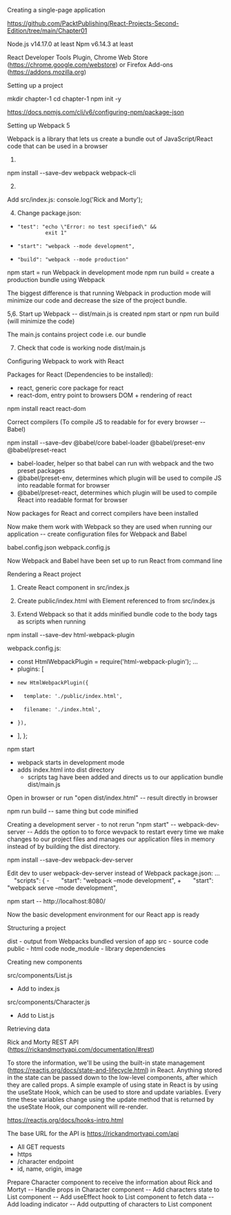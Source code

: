 Creating a single-page application

https://github.com/PacktPublishing/React-Projects-Second-Edition/tree/main/Chapter01


Node.js v14.17.0 at least
Npm v6.14.3 at least

React Developer Tools Plugin, Chrome Web Store (https://chrome.google.com/webstore) or Firefox Add-ons (https://addons.mozilla.org)


Setting up a project

mkdir chapter-1
cd chapter-1
npm init -y

https://docs.npmjs.com/cli/v6/configuring-npm/package-json

Setting up Webpack 5

Webpack is a library that lets us create a bundle out of JavaScript/React code that can be used in a browser

1.
npm install --save-dev webpack webpack-cli

2.
Add src/index.js: console.log('Rick and Morty');

4. Change package.json:
-     "test": "echo \"Error: no test specified\" &&
               exit 1"
+     "start": "webpack --mode development",
+     "build": "webpack --mode production"

npm start = run Webpack in development mode
npm run build = create a production bundle using Webpack

The biggest difference is that running Webpack in production mode will minimize our code and decrease the size of the project bundle.

5,6. Start up Webpack -- dist/main.js is created
npm start 
or
npm run build (will minimize the code)

The main.js contains project code i.e. our bundle

7. Check that code is working
node dist/main.js






Configuring Webpack to work with React

Packages for React (Dependencies to be installed):
- react, generic core package for react
- react-dom, entry point to browsers DOM + rendering of react

npm install react react-dom

Correct compilers (To compile JS to readable for for every browser -- Babel)

npm install --save-dev @babel/core babel-loader @babel/preset-env @babel/preset-react

- babel-loader, helper so that babel can run with webpack and the two preset packages
- @babel/preset-env, determines which plugin will be used to compile JS into readable format for browser
- @babel/preset-react, determines which plugin will be used to compile React into readable format for browser

Now packages for React and correct compilers have been installed


Now make them work with Webpack so they are used when running our application
-- create configuration files for Webpack and Babel

babel.config.json
webpack.config.js

Now Webpack and Babel have been set up to run React from command line





Rendering a React project

1. Create React component in src/index.js
2. Create public/index.html with Element referenced to from src/index.js

4. Extend Webpack so that it adds minified bundle code to the body tags as scripts when running

npm install --save-dev html-webpack-plugin

webpack.config.js:

+ const HtmlWebpackPlugin = require('html-webpack-plugin');
...
+   plugins: [
+     new HtmlWebpackPlugin({
+       template: './public/index.html',
+       filename: './index.html',
+     }),
+   ],
};

npm start
- webpack starts in development mode
- adds index.html into dist directory
  - scripts tag have been added and directs us to our application bundle dist/main.js

Open in browser or run "open dist/index.html"
-- result directly in browser

npm run build
-- same thing but code minified






Creating a development server - to not rerun "npm start" -- webpack-dev-server
-- Adds the option to to force wevpack to restart every time we make changes to our project files and manages our application files in memory instead of by building the dist directory.

npm install --save-dev webpack-dev-server

Edit dev to user webpack-dev-server instead of Webpack
package.json:
...
    "scripts": {
-       "start": "webpack –mode development",
+       "start": "webpack serve –mode development",

npm start
-- http://localhost:8080/

Now the basic development environment for our React app is ready





Structuring a project

dist - output from Webpacks bundled version of app
src - source code
public - html code
node_module - library dependencies


Creating new components

src/components/List.js
+ Add to index.js

src/components/Character.js
+ Add to List.js





Retrieving data

Rick and Morty REST API (https://rickandmortyapi.com/documentation/#rest)

To store the information, we'll be using the built-in state management (https://reactjs.org/docs/state-and-lifecycle.html) in React. Anything stored in the state can be passed down to the low-level components, after which they are called props. A simple example of using state in React is by using the useState Hook, which can be used to store and update variables. Every time these variables change using the update method that is returned by the useState Hook, our component will re-render.

https://reactjs.org/docs/hooks-intro.html

The base URL for the API is https://rickandmortyapi.com/api
- All GET requests
- https
- /character endpoint
- id, name, origin, image


Prepare Character component to receive the information about Rick and Mortyt
-- Handle props in Character component
-- Add characters state to List component 
-- Add useEffect hook to List component to fetch data
-- Add loading indicator
-- Add outputting of characters to List component





